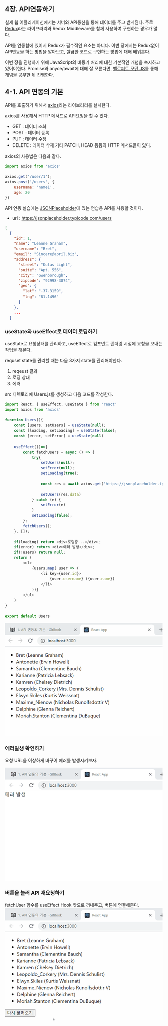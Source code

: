 ## 4장. API연동하기
실제 웹 어플리케이션에서는 서버와 API통신을 통해 데이터를 주고 받게된다. 주로 [Redux](https://redux.js.org/)라는 라이브러리와 Redux Middleware를 함께 사용하여 구현하는 경우가 많다. 

API를 연동함에 있어서 Redux가 필수적인 요소는 아니다. 이번 장에서는 Redux없이 API연동을 하는 방법을 알아보고, 깔끔한 코드로 구현하는 방법에 대해 배워본다.

이번 장을 진행하기 위해 JavaScript의 비동기 처리에 대한 기본적인 개념을 숙지하고 있어야한다. Promise와 anyce/await에 대해 잘 모른다면, [밸로퍼트 모던 JS](https://learnjs.vlpt.us/async/)를 통해 개념을 공부한 뒤 진행한다.

## 4-1. API 연동의 기본
API를 호출하기 위해서 [axios](https://github.com/axios/axios)라는 라이브러리를 설치한다.

axios를 사용해서 HTTP 메서드로 API요청을 할 수 있다.
- GET : 데이터 조회
- POST : 데이터 등록
- PUT : 데이터 수정
- DELETE : 데이터 삭제
기타 PATCH, HEAD 등등의 HTTP 메서드들이 있다.

axios의 사용법은 다음과 같다.
```js
import axios from 'axios'

axios.get('/user/1');  
axios.post('/users', {
    username: 'name1',
    age: 20
})
```

API 연동 실습에는 [JSONPlaceholder](https://jsonplaceholder.typicode.com/)에 있는 연습용 API를 사용할 것이다.

- url : https://jsonplaceholder.typicode.com/users
```json
[
  {
    "id": 1,
    "name": "Leanne Graham",
    "username": "Bret",
    "email": "Sincere@april.biz",
    "address": {
      "street": "Kulas Light",
      "suite": "Apt. 556",
      "city": "Gwenborough",
      "zipcode": "92998-3874",
      "geo": {
        "lat": "-37.3159",
        "lng": "81.1496"
      }
    },
    ...
  }
```

### useState와 useEffect로 데이터 로딩하기
useState로 요청상태를 관리하고, useEffect로 컴포넌트 랜더링 시점에 요청을 보내는 작업을 해본다.

requset state를 관리할 때는 다음 3가지 state를 관리해야한다.
1. reqeust 결과
2. 로딩 상태
3. 에러

src 디렉토리에 Users.js를 생성하고 다음 코드를 작성한다.

```js
import React, { useEffect, useState } from 'react'
import axios from 'axios'

function Users(){
    const [users, setUsers] = useState(null);
    const [loading, setLoading] = useState(false);
    const [error, setError] = useState(null)

    useEffect(()=>{
        const fetchUsers = async () => {
            try{
                setUsers(null);
                setError(null);
                setLoading(true);

                const res = await axios.get('https://jsonplaceholder.typicode.com/users');

                setUsers(res.data)
            } catch (e) {
                setError(e)
            }
            setLoading(false);
        };
        fetchUsers();
    }, []);

    if(loading) return <div>로딩중...</div>;
    if(error) return <div>에러 발생</div>;
    if(!users) return null;
    return (
        <ul>
            {users.map( user => (
                <li key={user.id}>
                    {user.username} ({user.name})
                </li>
            ))}
        </ul>
    )
}

export default Users
```

![](../img/api01.gif)

### 에러발생 확인하기
요청 URL을 이상하게 바꾸어 에러를 발생시켜보자.

![](../img/api02.gif)


### 버튼을 눌러 API 재요청하기
fetchUser 함수를 useEffect Hook 밖으로 꺼내주고, 버튼에 연결해준다.
![](../img/api03.gif)

